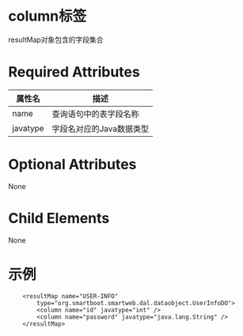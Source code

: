 # column标签
resultMap对象包含的字段集合		

# Required Attributes
| 属性名 | 描述 |
|----|---|
| name|查询语句中的表字段名称|
| javatype|字段名对应的Java数据类型|

# Optional Attributes
None
# Child Elements
None

# 示例		

	    <resultMap name="USER-INFO"
			type="org.smartboot.smartweb.dal.dataobject.UserInfoDO">
			<column name="id" javatype="int" />
			<column name="password" javatype="java.lang.String" />
		</resultMap>